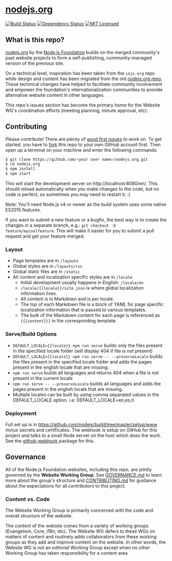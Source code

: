 # [nodejs.org](https://nodejs.org/)

[![Build Status](https://img.shields.io/travis/nodejs/nodejs.org/master.svg)](http://travis-ci.org/nodejs/nodejs.org)
[![Dependency Status](https://img.shields.io/david/nodejs/nodejs.org.svg)](https://david-dm.org/nodejs/nodejs.org)
[![MIT Licensed](https://img.shields.io/badge/license-MIT-blue.svg)](LICENSE)

## What is this repo?

[nodejs.org](https://nodejs.org) by the [Node.js Foundation](https://foundation.nodejs.org/) builds on the merged community's past website projects to form a self-publishing, community-managed version of the previous site.

On a technical level, inspiration has been taken from the `iojs.org` repo while design and content has been migrated from the old [nodejs.org repo](https://github.com/nodejs/nodejs.org-archive). These technical changes have helped to facilitate community involvement and empower the foundation's internationalization communities to provide alternative website content in other languages.

This repo's issues section has become the primary home for the Website WG's coordination efforts (meeting planning, minute approval, etc).

## Contributing

Please contribute! There are plenty of [good first issues](https://github.com/nodejs/nodejs.org/labels/good%20first%20issue) to work on. To get started, you have to [fork](https://github.com/nodejs/nodejs.org/fork) this repo to your own GitHub account first. Then open up a terminal on your machine and enter the following commands:

```bash
$ git clone https://github.com/<your user name>/nodejs.org.git
$ cd nodejs.org
$ npm install
$ npm start
```

This will start the development server on http://localhost:8080/en/. This should reload automatically when you make changes to the code, but no code is perfect, so sometimes you may need to restart it. :)

Note: You'll need Node.js v4 or newer as the build system uses some native ES2015 features.

If you want to submit a new feature or a bugfix, the best way is to create the changes in a separate branch, e.g.: `git checkout -b feature/mycoolfeature`. This will make it easier for you to submit a pull request and get your feature merged.

### Layout

* Page templates are in `/layouts`
* Global styles are in `/layouts/css`
* Global static files are in `/static`
* All content and localization specific styles are in `/locale`
  * Initial development usually happens in English: `/locale/en`
  * `/locale/{{locale}}/site.json` is where global localization information lives.
  * All content is in Markdown and is per locale.
  * The top of each Markdown file is a block of YAML for page specific localization information that is passed to various templates.
  * The bulk of the Markdown content for each page is referenced as `{{{content}}}` in the corresponding template.

### Serve/Build Options

* `DEFAULT_LOCALE={{locale}} npm run serve` builds only the files present in the specified locale folder (will display 404 if file is not present)
* `DEFAULT_LOCALE={{locale}} npm run serve -- --preserveLocale` builds the files present in the specified locale folder and adds the pages present in the english locale that are missing.
* `npm run serve` builds all languages and returns 404 when a file is not present in the current locale
* `npm run serve -- --preserveLocale` builds all languages and adds the pages present in the english locale that are missing.
* Multiple locales can be built by using comma separated values in the DEFAULT_LOCALE option. i.e: DEFAULT_LOCALE=en,es,it


### Deployment

Full set up is in https://github.com/nodejs/build/tree/master/setup/www minus secrets and certificates. The webhook is setup on GitHub for this project and talks to a small Node server on the host which does the work. See the [github-webhook](https://github.com/rvagg/github-webhook) package for this.

## Governance

All of the Node.js Foundation websites, including this repo, are jointly governed by the **Website Working Group**. See [GOVERNANCE.md](./GOVERNANCE.md) to learn more about the group's structure and [CONTRIBUTING.md](./CONTRIBUTING.md) for guidance about the expectations for all contributors to this project.

### Content vs. Code

The Website Working Group is primarily concerned with the code and overall structure of the website.

The content of the website comes from a variety of working groups (Evangelism, Core, i18n, etc). 
The Website WG defers to these WGs on matters of content and routinely adds collaborators from these
working groups as they add and improve content on the website. In other words, the Website WG is not
an *editorial* Working Group except when no other Working Group has taken responsibility for a
content area.
